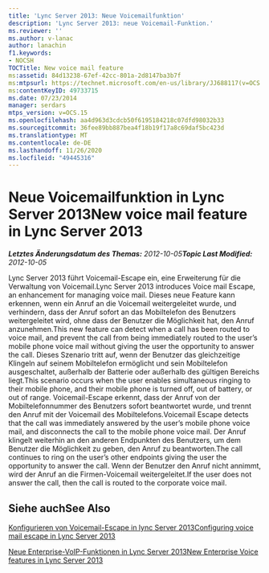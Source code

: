 ```yaml
---
title: 'Lync Server 2013: Neue Voicemailfunktion'
description: 'Lync Server 2013: neue Voicemail-Funktion.'
ms.reviewer: ''
ms.author: v-lanac
author: lanachin
f1.keywords:
- NOCSH
TOCTitle: New voice mail feature
ms:assetid: 84d13238-67ef-42cc-801a-2d8147ba3b7f
ms:mtpsurl: https://technet.microsoft.com/en-us/library/JJ688117(v=OCS.15)
ms:contentKeyID: 49733715
ms.date: 07/23/2014
manager: serdars
mtps_version: v=OCS.15
ms.openlocfilehash: aa4d963d3cdcb50f6195184218c07dfd98032b33
ms.sourcegitcommit: 36fee89bb887bea4f18b19f17a8c69daf5bc423d
ms.translationtype: MT
ms.contentlocale: de-DE
ms.lasthandoff: 11/26/2020
ms.locfileid: "49445316"
---
```

# <a name="new-voice-mail-feature-in-lync-server-2013"></a><span data-ttu-id="7e6dc-103">Neue Voicemailfunktion in Lync Server 2013</span><span class="sxs-lookup"><span data-stu-id="7e6dc-103">New voice mail feature in Lync Server 2013</span></span>

<div data-xmlns="http://www.w3.org/1999/xhtml">

<div class="topic" data-xmlns="http://www.w3.org/1999/xhtml" data-msxsl="urn:schemas-microsoft-com:xslt" data-cs="https://msdn.microsoft.com/">

<div data-asp="https://msdn2.microsoft.com/asp">



</div>

<div id="mainSection">

<div id="mainBody"><span data-ttu-id="7e6dc-104">

<span> </span></span><span class="sxs-lookup"><span data-stu-id="7e6dc-104">

<span> </span></span></span>

<span data-ttu-id="7e6dc-105">_**Letztes Änderungsdatum des Themas:** 2012-10-05_</span><span class="sxs-lookup"><span data-stu-id="7e6dc-105">_**Topic Last Modified:** 2012-10-05_</span></span>

<span data-ttu-id="7e6dc-106">Lync Server 2013 führt Voicemail-Escape ein, eine Erweiterung für die Verwaltung von Voicemail.</span><span class="sxs-lookup"><span data-stu-id="7e6dc-106">Lync Server 2013 introduces Voice mail Escape, an enhancement for managing voice mail.</span></span> <span data-ttu-id="7e6dc-107">Dieses neue Feature kann erkennen, wenn ein Anruf an die Voicemail weitergeleitet wurde, und verhindern, dass der Anruf sofort an das Mobiltelefon des Benutzers weitergeleitet wird, ohne dass der Benutzer die Möglichkeit hat, den Anruf anzunehmen.</span><span class="sxs-lookup"><span data-stu-id="7e6dc-107">This new feature can detect when a call has been routed to voice mail, and prevent the call from being immediately routed to the user’s mobile phone voice mail without giving the user the opportunity to answer the call.</span></span> <span data-ttu-id="7e6dc-108">Dieses Szenario tritt auf, wenn der Benutzer das gleichzeitige Klingeln auf seinem Mobiltelefon ermöglicht und sein Mobiltelefon ausgeschaltet, außerhalb der Batterie oder außerhalb des gültigen Bereichs liegt.</span><span class="sxs-lookup"><span data-stu-id="7e6dc-108">This scenario occurs when the user enables simultaneous ringing to their mobile phone, and their mobile phone is turned off, out of battery, or out of range.</span></span> <span data-ttu-id="7e6dc-109">Voicemail-Escape erkennt, dass der Anruf von der Mobiltelefonnummer des Benutzers sofort beantwortet wurde, und trennt den Anruf mit der Voicemail des Mobiltelefons.</span><span class="sxs-lookup"><span data-stu-id="7e6dc-109">Voicemail Escape detects that the call was immediately answered by the user’s mobile phone voice mail, and disconnects the call to the mobile phone voice mail.</span></span> <span data-ttu-id="7e6dc-110">Der Anruf klingelt weiterhin an den anderen Endpunkten des Benutzers, um dem Benutzer die Möglichkeit zu geben, den Anruf zu beantworten.</span><span class="sxs-lookup"><span data-stu-id="7e6dc-110">The call continues to ring on the user’s other endpoints giving the user the opportunity to answer the call.</span></span> <span data-ttu-id="7e6dc-111">Wenn der Benutzer den Anruf nicht annimmt, wird der Anruf an die Firmen-Voicemail weitergeleitet.</span><span class="sxs-lookup"><span data-stu-id="7e6dc-111">If the user does not answer the call, then the call is routed to the corporate voice mail.</span></span>

<div>

## <a name="see-also"></a><span data-ttu-id="7e6dc-112">Siehe auch</span><span class="sxs-lookup"><span data-stu-id="7e6dc-112">See Also</span></span>


[<span data-ttu-id="7e6dc-113">Konfigurieren von Voicemail-Escape in lync Server 2013</span><span class="sxs-lookup"><span data-stu-id="7e6dc-113">Configuring voice mail escape in Lync Server 2013</span></span>](lync-server-2013-configuring-voice-mail-escape.md)  


[<span data-ttu-id="7e6dc-114">Neue Enterprise-VoIP-Funktionen in Lync Server 2013</span><span class="sxs-lookup"><span data-stu-id="7e6dc-114">New Enterprise Voice features in Lync Server 2013</span></span>](lync-server-2013-new-enterprise-voice-features.md)  
  

<span data-ttu-id="7e6dc-115"></div>

</div>

<span> </span>

</div>

</div>

</span><span class="sxs-lookup"><span data-stu-id="7e6dc-115"></div>

</div>

<span> </span>

</div>

</div>

</span></span></div>


